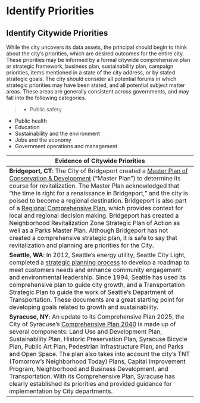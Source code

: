 # Identify Priorities

## Identify Citywide Priorities

While the city uncovers its data assets, the principal should begin to think about the city’s priorities, which are desired outcomes for the entire city. These priorities may be informed by a formal citywide comprehensive plan or strategic framework, business plan, sustainability plan, campaign priorities, items mentioned in a state of the city address, or by stated strategic goals. The city should consider all potential forums in which strategic priorities may have been stated, and all potential subject matter areas. These areas are generally consistent across governments, and may fall into the following categories.

> * Public safety

* Public health
* Education
* Sustainability and the environment
* Jobs and the economy
* Government operations and management

| Evidence of Citywide Priorities                                                                                                                                                                                                                                                                                                                                                                                                                                                                                                                                                                                                                                                                                                                                                                                  |
| ---------------------------------------------------------------------------------------------------------------------------------------------------------------------------------------------------------------------------------------------------------------------------------------------------------------------------------------------------------------------------------------------------------------------------------------------------------------------------------------------------------------------------------------------------------------------------------------------------------------------------------------------------------------------------------------------------------------------------------------------------------------------------------------------------------------- |
| **Bridgeport, CT**: The City of Bridgeport created a [Master Plan of Conservation & Development](https://engage.bridgeportct.gov/plan-bridgeport) (“Master Plan”) to determine its course for revitalization. The Master Plan acknowledged that “the time is right for a renaissance in Bridgeport,” and the city is poised to become a regional destination. Bridgeport is also part of a [Regional Comprehensive Plan](https://engage.bridgeportct.gov/plan-bridgeport), which provides context for local and regional decision making. Bridgeport has created a Neighborhood Revitalization Zone Strategic Plan of Action as well as a Parks Master Plan. Although Bridgeport has not created a comprehensive strategic plan, it is safe to say that revitalization and planning are priorities for the City. |
| **Seattle, WA**: In 2012, Seattle’s energy utility, Seattle City Light, completed a [strategic planning process](http://www.seattle.gov/light/stratplan/futureStratPlan.asp) to develop a roadmap to meet customers needs and enhance community engagement and environmental leadership. Since 1994, Seattle has used its comprehensive plan to guide city growth, and a Transportation Strategic Plan to guide the work of Seattle’s Department of Transportation. These documents are a great starting point for developing goals related to growth and sustainability.                                                                                                                                                                                                                                        |
| **Syracuse, NY**: An update to its Comprehensive Plan 2025, the City of Syracuse’s [Comprehensive Plan 2040](https://www.syr.gov/files/sharedassets/public/v/1/2-departments/planning/documents/2012comprehensiveplan2040.pdf) is made up of several components: Land Use and Development Plan, Sustainability Plan, Historic Preservation Plan, Syracuse Bicycle Plan, Public Art Plan, Pedestrian Infrastructure Plan, and Parks and Open Space. The plan also takes into account the city’s TNT (Tomorrow’s Neighborhood Today) Plans, Capital Improvement Program, Neighborhood and Business Development, and Transportation. With its Comprehensive Plan, Syracuse has clearly established its priorities and provided guidance for implementation by City departments.                                     |
